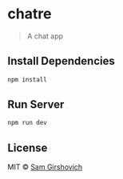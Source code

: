 # chatre

> A chat app

## Install Dependencies

```sh
npm install
```

## Run Server

```sh
npm run dev
```

## License

MIT © [Sam Girshovich](https://github.com/samg11)
